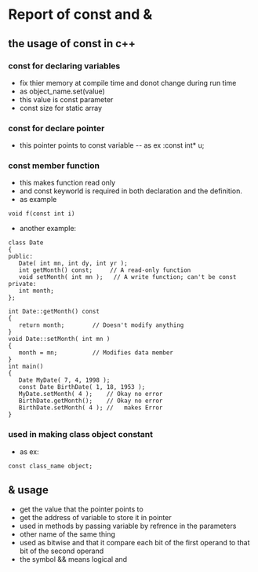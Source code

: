 # Report of const and & 
## the usage of const in c++
### const for declaring variables 
- fix thier memory at compile time and donot change during run time
- as object_name.set(value)
- this value is const parameter
- const size for static array
### const for declare pointer 
- this pointer points to const variable
-- as ex :const int* u;
### const member function
- this makes function read only
- and const keyworld is required in both declaration and the definition.
- as example
```
void f(const int i)
```
- another example:
```
class Date
{
public:
   Date( int mn, int dy, int yr );
   int getMonth() const;     // A read-only function
   void setMonth( int mn );   // A write function; can't be const
private:
   int month;
};

int Date::getMonth() const
{
   return month;        // Doesn't modify anything
}
void Date::setMonth( int mn )
{
   month = mn;          // Modifies data member
}
int main()
{
   Date MyDate( 7, 4, 1998 );
   const Date BirthDate( 1, 18, 1953 );
   MyDate.setMonth( 4 );    // Okay no error
   BirthDate.getMonth();    // Okay no error
   BirthDate.setMonth( 4 ); //   makes Error
}
```
### used in making class object constant
- as ex:
```
const class_name object;
```
## & usage
- get the value that the pointer points to
- get the address of variable to store it in pointer
- used in methods by passing variable by refrence in the parameters
- other name of the same thing 
- used as bitwise and that it compare each bit of the first operand to that bit of the second operand
- the symbol && means logical and
